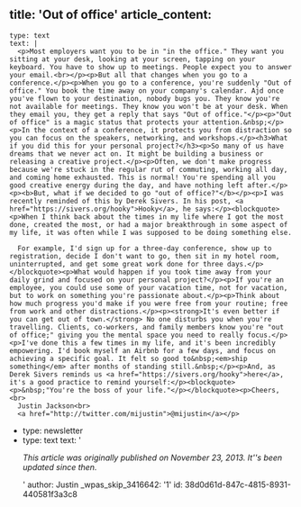 title: 'Out of office'
article_content:
  -
    type: text
    text: |
      <p>Most employers want you to be in "in the office." They want you sitting at your desk, looking at your screen, tapping on your keyboard. You have to show up to meetings. People expect you to answer your email.<br></p><p>But all that changes when you go to a conference.</p><p>When you go to a conference, you're suddenly "Out of office." You book the time away on your company's calendar. Ajd once you've flown to your destination, nobody bugs you. They know you're not available for meetings. They know you won't be at your desk. When they email you, they get a reply that says "Out of office."</p><p>"Out of office" is a magic status that protects your attention.&nbsp;</p><p>In the context of a conference, it protects you from distraction so you can focus on the speakers, networking, and workshops.</p><h3>What if you did this for your personal project?</h3><p>So many of us have dreams that we never act on. It might be building a business or releasing a creative project.</p><p>Often, we don't make progress because we're stuck in the regular rut of commuting, working all day, and coming home exhausted. This is normal! You're spending all you good creative energy during the day, and have nothing left after.</p><p><b>But, what if we decided to go "out of office?"</b></p><p>I was recently reminded of this by Derek Sivers. In his post, <a href="https://sivers.org/hooky">Hooky</a>, he says:</p><blockquote><p>When I think back about the times in my life where I got the most done, created the most, or had a major breakthrough in some aspect of my life, it was often while I was supposed to be doing something else.
      
      For example, I'd sign up for a three-day conference, show up to registration, decide I don't want to go, then sit in my hotel room, uninterrupted, and get some great work done for three days.</p></blockquote><p>What would happen if you took time away from your daily grind and focused on your personal project?</p><p>If you're an employee, you could use some of your vacation time, not for vacation, but to work on something you're passionate about.</p><p>Think about how much progress you'd make if you were free from your routine; free from work and other distractions.</p><p><strong>It's even better if you can get out of town.</strong> No one disturbs you when you're travelling. Clients, co-workers, and family members know you're "out of office;" giving you the mental space you need to really focus.</p><p>I've done this a few times in my life, and it's been incredibly empowering. I'd book myself an Airbnb for a few days, and focus on achieving a specific goal. It felt so good to&nbsp;<em>ship something</em> after months of standing still.&nbsp;</p><p>And, as Derek Sivers reminds us <a href="https://sivers.org/hooky">here</a>, it's a good practice to remind yourself:</p><blockquote><p>&nbsp;"You're the boss of your life."</p></blockquote><p>Cheers,<br>
      Justin Jackson<br>
      <a href="http://twitter.com/mijustin">@mijustin</a></p>
  -
    type: newsletter
  -
    type: text
    text: '<p><i>This article was originally published on November 23, 2013. It''s been updated since then.</i></p>'
author: Justin
_wpas_skip_3416642: '1'
id: 38d0d61d-847c-4815-8931-440581f3a3c8
